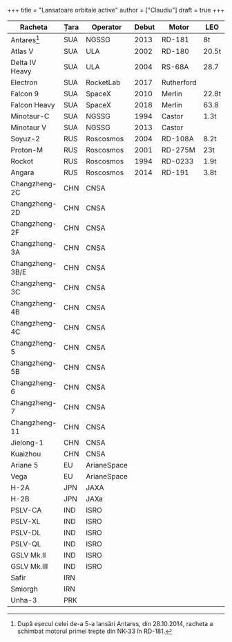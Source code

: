 +++
title = "Lansatoare orbitale active"
author = ["Claudiu"]
draft = true
+++

| Racheta         | Țara | Operator    | Debut | Motor      | LEO   | SSO   | GTO   | Lansări | Succese | Eșecuri |
|-----------------|------|-------------|-------|------------|-------|-------|-------|---------|---------|---------|
| Antares[^fn:1]  | SUA  | NGSSG       | 2013  | RD-181     | 8t    |       |       | 10      | 9       | 1       |
| Atlas V         | SUA  | ULA         | 2002  | RD-180     | 20.5t |       | 8.9t  | 80      | 79      | (1)     |
| Delta IV Heavy  | SUA  | ULA         | 2004  | RS-68A     | 28.7  |       | 14.2t | 10      | 9       | (1)     |
| Electron        | SUA  | RocketLab   | 2017  | Rutherford |       | 225kg |       | 9       | 8       | 1       |
| Falcon 9        | SUA  | SpaceX      | 2010  | Merlin     | 22.8t |       | 8.3t  | 74      | 72      | 1+(1)   |
| Falcon Heavy    | SUA  | SpaceX      | 2018  | Merlin     | 63.8  |       | 26.7  | 3       | 3       | 0       |
| Minotaur-C      | SUA  | NGSSG       | 1994  | Castor     | 1.3t  |       |       | 10      | 7       | 3       |
| Minotaur V      | SUA  | NGSSG       | 2013  | Castor     |       |       | 532kg | 1       | 1       | 0       |
| Soyuz-2         | RUS  | Roscosmos   | 2004  | RD-108A    | 8.2t  | 4.9t  | 3.2t  | 93      | 86      | 4+(3)   |
| Proton-M        | RUS  | Roscosmos   | 2001  | RD-275M    | 23t   |       | 6.3   | 108     | 97      | 9+(2)   |
| Rockot          | RUS  | Roscosmos   | 1994  | RD-0233    | 1.9t  | 1.2t  |       | 33      | 30      | 2+(1)   |
| Angara          | RUS  | Roscosmos   | 2014  | RD-191     | 3.8t  |       | 5.4t  | 2       | 2       | 0       |
| Changzheng-2C   | CHN  | CNSA        |       |            |       |       |       |         |         |         |
| Changzheng-2D   | CHN  | CNSA        |       |            |       |       |       |         |         |         |
| Changzheng-2F   | CHN  | CNSA        |       |            |       |       |       |         |         |         |
| Changzheng-3A   | CHN  | CNSA        |       |            |       |       |       |         |         |         |
| Changzheng-3B/E | CHN  | CNSA        |       |            |       |       |       |         |         |         |
| Changzheng-3C   | CHN  | CNSA        |       |            |       |       |       |         |         |         |
| Changzheng-4B   | CHN  | CNSA        |       |            |       |       |       |         |         |         |
| Changzheng-4C   | CHN  | CNSA        |       |            |       |       |       |         |         |         |
| Changzheng-5    | CHN  | CNSA        |       |            |       |       |       |         |         |         |
| Changzheng-5B   | CHN  | CNSA        |       |            |       |       |       |         |         |         |
| Changzheng-6    | CHN  | CNSA        |       |            |       |       |       |         |         |         |
| Changzheng-7    | CHN  | CNSA        |       |            |       |       |       |         |         |         |
| Changzheng-11   | CHN  | CNSA        |       |            |       |       |       |         |         |         |
| Jielong-1       | CHN  | CNSA        |       |            |       |       |       |         |         |         |
| Kuaizhou        | CHN  | CNSA        |       |            |       |       |       |         |         |         |
| Ariane 5        | EU   | ArianeSpace |       |            |       |       |       |         |         |         |
| Vega            | EU   | ArianeSpace |       |            |       |       |       |         |         |         |
| H-2A            | JPN  | JAXA        |       |            |       |       |       |         |         |         |
| H-2B            | JPN  | JAXa        |       |            |       |       |       |         |         |         |
| PSLV-CA         | IND  | ISRO        |       |            |       |       |       |         |         |         |
| PSLV-XL         | IND  | ISRO        |       |            |       |       |       |         |         |         |
| PSLV-DL         | IND  | ISRO        |       |            |       |       |       |         |         |         |
| PSLV-QL         | IND  | ISRO        |       |            |       |       |       |         |         |         |
| GSLV Mk.II      | IND  | ISRO        |       |            |       |       |       |         |         |         |
| GSLV Mk.III     | IND  | ISRO        |       |            |       |       |       |         |         |         |
| Safir           | IRN  |             |       |            |       |       |       |         |         |         |
| Smiorgh         | IRN  |             |       |            |       |       |       |         |         |         |
| Unha-3          | PRK  |             |       |            |       |       |       |         |         |         |

[^fn:1]: După eșecul celei de-a 5-a lansări Antares, din 28.10.2014, racheta a schimbat motorul primei trepte din NK-33 în RD-181.
